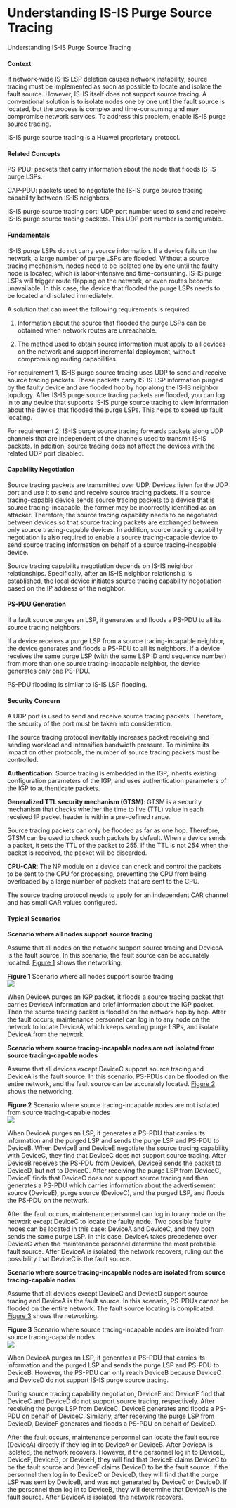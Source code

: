Understanding IS-IS Purge Source Tracing
========================================

Understanding IS-IS Purge Source Tracing

#### Context

If network-wide IS-IS LSP deletion causes network instability, source tracing must be implemented as soon as possible to locate and isolate the fault source. However, IS-IS itself does not support source tracing. A conventional solution is to isolate nodes one by one until the fault source is located, but the process is complex and time-consuming and may compromise network services. To address this problem, enable IS-IS purge source tracing.

IS-IS purge source tracing is a Huawei proprietary protocol.


#### Related Concepts

PS-PDU: packets that carry information about the node that floods IS-IS purge LSPs.

CAP-PDU: packets used to negotiate the IS-IS purge source tracing capability between IS-IS neighbors.

IS-IS purge source tracing port: UDP port number used to send and receive IS-IS purge source tracing packets. This UDP port number is configurable.


#### Fundamentals

IS-IS purge LSPs do not carry source information. If a device fails on the network, a large number of purge LSPs are flooded. Without a source tracing mechanism, nodes need to be isolated one by one until the faulty node is located, which is labor-intensive and time-consuming. IS-IS purge LSPs will trigger route flapping on the network, or even routes become unavailable. In this case, the device that flooded the purge LSPs needs to be located and isolated immediately.

A solution that can meet the following requirements is required:

1. Information about the source that flooded the purge LSPs can be obtained when network routes are unreachable.

2. The method used to obtain source information must apply to all devices on the network and support incremental deployment, without compromising routing capabilities.

For requirement 1, IS-IS purge source tracing uses UDP to send and receive source tracing packets. These packets carry IS-IS LSP information purged by the faulty device and are flooded hop by hop along the IS-IS neighbor topology. After IS-IS purge source tracing packets are flooded, you can log in to any device that supports IS-IS purge source tracing to view information about the device that flooded the purge LSPs. This helps to speed up fault locating.

For requirement 2, IS-IS purge source tracing forwards packets along UDP channels that are independent of the channels used to transmit IS-IS packets. In addition, source tracing does not affect the devices with the related UDP port disabled.


#### Capability Negotiation

Source tracing packets are transmitted over UDP. Devices listen for the UDP port and use it to send and receive source tracing packets. If a source tracing-capable device sends source tracing packets to a device that is source tracing-incapable, the former may be incorrectly identified as an attacker. Therefore, the source tracing capability needs to be negotiated between devices so that source tracing packets are exchanged between only source tracing-capable devices. In addition, source tracing capability negotiation is also required to enable a source tracing-capable device to send source tracing information on behalf of a source tracing-incapable device.

Source tracing capability negotiation depends on IS-IS neighbor relationships. Specifically, after an IS-IS neighbor relationship is established, the local device initiates source tracing capability negotiation based on the IP address of the neighbor.


#### PS-PDU Generation

If a fault source purges an LSP, it generates and floods a PS-PDU to all its source tracing neighbors.

If a device receives a purge LSP from a source tracing-incapable neighbor, the device generates and floods a PS-PDU to all its neighbors. If a device receives the same purge LSP (with the same LSP ID and sequence number) from more than one source tracing-incapable neighbor, the device generates only one PS-PDU.

PS-PDU flooding is similar to IS-IS LSP flooding.


#### Security Concern

A UDP port is used to send and receive source tracing packets. Therefore, the security of the port must be taken into consideration.

The source tracing protocol inevitably increases packet receiving and sending workload and intensifies bandwidth pressure. To minimize its impact on other protocols, the number of source tracing packets must be controlled.

**Authentication**: Source tracing is embedded in the IGP, inherits existing configuration parameters of the IGP, and uses authentication parameters of the IGP to authenticate packets.

**Generalized TTL security mechanism (GTSM)**: GTSM is a security mechanism that checks whether the time to live (TTL) value in each received IP packet header is within a pre-defined range.

Source tracing packets can only be flooded as far as one hop. Therefore, GTSM can be used to check such packets by default. When a device sends a packet, it sets the TTL of the packet to 255. If the TTL is not 254 when the packet is received, the packet will be discarded.

**CPU-CAR**: The NP module on a device can check and control the packets to be sent to the CPU for processing, preventing the CPU from being overloaded by a large number of packets that are sent to the CPU.

The source tracing protocol needs to apply for an independent CAR channel and has small CAR values configured.


#### Typical Scenarios

**Scenario where all nodes support source tracing**

Assume that all nodes on the network support source tracing and DeviceA is the fault source. In this scenario, the fault source can be accurately located. [Figure 1](#EN-US_CONCEPT_0000001176743797__fig_dc_vrp_isis_feature_003902) shows the networking.

**Figure 1** Scenario where all nodes support source tracing  
![](figure/en-us_image_0000001176743837.png)

When DeviceA purges an IGP packet, it floods a source tracing packet that carries DeviceA information and brief information about the IGP packet. Then the source tracing packet is flooded on the network hop by hop. After the fault occurs, maintenance personnel can log in to any node on the network to locate DeviceA, which keeps sending purge LSPs, and isolate DeviceA from the network.

**Scenario where source tracing-incapable nodes are not isolated from source tracing-capable nodes**

Assume that all devices except DeviceC support source tracing and DeviceA is the fault source. In this scenario, PS-PDUs can be flooded on the entire network, and the fault source can be accurately located. [Figure 2](#EN-US_CONCEPT_0000001176743797__fig_dc_vrp_ospf_feature_003903) shows the networking.

**Figure 2** Scenario where source tracing-incapable nodes are not isolated from source tracing-capable nodes  
![](figure/en-us_image_0000001130784178.png)

When DeviceA purges an LSP, it generates a PS-PDU that carries its information and the purged LSP and sends the purge LSP and PS-PDU to DeviceB. When DeviceB and DeviceE negotiate the source tracing capability with DeviceC, they find that DeviceC does not support source tracing. After DeviceB receives the PS-PDU from DeviceA, DeviceB sends the packet to DeviceD, but not to DeviceC. After receiving the purge LSP from DeviceC, DeviceE finds that DeviceC does not support source tracing and then generates a PS-PDU which carries information about the advertisement source (DeviceE), purge source (DeviceC), and the purged LSP, and floods the PS-PDU on the network.

After the fault occurs, maintenance personnel can log in to any node on the network except DeviceC to locate the faulty node. Two possible faulty nodes can be located in this case: DeviceA and DeviceC, and they both sends the same purge LSP. In this case, DeviceA takes precedence over DeviceC when the maintenance personnel determine the most probable fault source. After DeviceA is isolated, the network recovers, ruling out the possibility that DeviceC is the fault source.

**Scenario where source tracing-incapable nodes are isolated from source tracing-capable nodes**

Assume that all devices except DeviceC and DeviceD support source tracing and DeviceA is the fault source. In this scenario, PS-PDUs cannot be flooded on the entire network. The fault source locating is complicated. [Figure 3](#EN-US_CONCEPT_0000001176743797__fig_dc_vrp_ospf_feature_003904) shows the networking.

**Figure 3** Scenario where source tracing-incapable nodes are isolated from source tracing-capable nodes  
![](figure/en-us_image_0000001176663925.png)

When DeviceA purges an LSP, it generates a PS-PDU that carries its information and the purged LSP and sends the purge LSP and PS-PDU to DeviceB. However, the PS-PDU can only reach DeviceB because DeviceC and DeviceD do not support IS-IS purge source tracing.

During source tracing capability negotiation, DeviceE and DeviceF find that DeviceC and DeviceD do not support source tracing, respectively. After receiving the purge LSP from DeviceC, DeviceE generates and floods a PS-PDU on behalf of DeviceC. Similarly, after receiving the purge LSP from DeviceD, DeviceF generates and floods a PS-PDU on behalf of DeviceD.

After the fault occurs, maintenance personnel can locate the fault source (DeviceA) directly if they log in to DeviceA or DeviceB. After DeviceA is isolated, the network recovers. However, if the personnel log in to DeviceE, DeviceF, DeviceG, or DeviceH, they will find that DeviceE claims DeviceC to be the fault source and DeviceF claims DeviceD to be the fault source. If the personnel then log in to DeviceC or DeviceD, they will find that the purge LSP was sent by DeviceB, and was not generated by DeviceC or DeviceD. If the personnel then log in to DeviceB, they will determine that DeviceA is the fault source. After DeviceA is isolated, the network recovers.